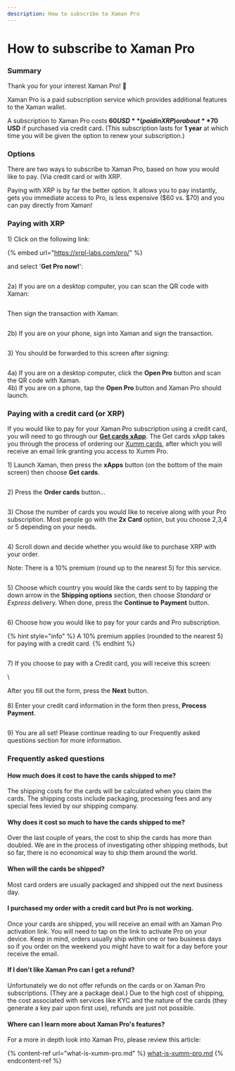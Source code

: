 ```yaml
---
description: How to subscribe to Xaman Pro
---
```


# How to subscribe to Xaman Pro

### Summary

Thank you for your interest Xaman Pro! 🤗

Xaman Pro is a paid subscription service which provides additional features to the Xaman wallet.

A subscription to Xaman Pro costs **$60 USD** (paid in XRP) or about **$70 USD** if purchased via credit car&#x64;**.** (This subscription lasts for **1 year** at which time you will be given the option to renew your subscription.)

### Options

There are two ways to subscribe to Xaman Pro, based on how you would like to pay. (Via credit card or with XRP.

Paying with XRP is by far the better option. It allows you to pay instantly, gets you immediate access to Pro, is less expensive ($60 vs. $70) and you can pay directly from Xaman!

### Paying with XRP

1\) Click on the following link:  &#x20;

{% embed url="https://xrpl-labs.com/pro/" %}

and select '**Get Pro now!**':

<figure><img src="../.gitbook/assets/Pro link.png" alt=""><figcaption></figcaption></figure>

2a) If you are on a desktop computer, you can scan the QR code with Xaman:&#x20;

<figure><img src="../.gitbook/assets/Pro QR Code.png" alt=""><figcaption></figcaption></figure>



Then sign the transaction with Xaman:



<figure><img src="../.gitbook/assets/Xumm Pro Transaction screen.png" alt=""><figcaption></figcaption></figure>

2b) If you are on your phone, sign into Xaman and sign the transaction.



<figure><img src="../.gitbook/assets/Xumm Pro Transaction screen.png" alt=""><figcaption></figcaption></figure>



3\) You should be forwarded to this screen after signing:

<figure><img src="../.gitbook/assets/Xumm Pro - Completed transaction.png" alt=""><figcaption></figcaption></figure>

4a) If you are on a desktop computer, click the **Open Pro** button and scan the QR code with Xaman.\
4b) If you are on a phone, tap the **Open Pro** button and Xaman Pro should launch.

### **Paying with a credit card (or XRP)**

If you would like to pay for your Xaman Pro subscription using a credit card, you will need to go through our [**Get cards xApp**](https://xumm.app/detect/xapp:xumm.tangem-order). The Get cards xApp takes you through the process of ordering our [Xumm cards](../xumm-tangem-cards/xumm-tangem-cards.md), after which you will receive an email link  granting you access to Xumm Pro.

1\) Launch Xaman, then press the **xApps** button (on the bottom of the main screen) then choose **Get cards**.



<figure><img src="../.gitbook/assets/Get cards 1.png" alt=""><figcaption></figcaption></figure>

2\) Press the **Order cards** button...&#x20;

<figure><img src="../.gitbook/assets/image (3) (1) (1) (1) (1) (1) (1) (1) (1).png" alt=""><figcaption></figcaption></figure>

3\) Chose the number of cards you would like to receive along with your Pro subscription. Most people go with the **2x Card** option, but you choose 2,3,4 or 5 depending on your needs.&#x20;

<figure><img src="../.gitbook/assets/image (1) (1) (1) (1) (1) (1) (1) (1) (1) (1) (1) (1) (1) (1) (1) (1) (1) (1) (1) (1) (1) (1) (1) (1) (1) (1) (1) (1) (1) (1) (1) (1) (1) (1) (1) (1).png" alt=""><figcaption></figcaption></figure>

4\) Scroll down and decide whether you would like to purchase XRP with your order.

Note: There is a 10% premium (round up to the nearest 5) for this service.

<figure><img src="../.gitbook/assets/image (1) (1) (1) (1) (1) (1) (1) (1) (1) (1) (1) (1) (1) (1) (1) (1) (1) (1) (1) (1) (1) (1) (1) (1) (1) (1) (1) (1) (1) (1) (1) (1) (1) (1) (1) (1) (1).png" alt=""><figcaption></figcaption></figure>

5\) Choose which country you would like the cards sent to by tapping the down arrow in the **Shipping options** section, then choose _Standard_ or _Express_ delivery. When done, press the **Continue to Payment** button.

<figure><img src="../.gitbook/assets/image (2) (1) (1) (1) (1) (1) (1) (1) (1) (1) (1) (1) (1) (1) (1) (1) (1) (1) (1) (1).png" alt=""><figcaption></figcaption></figure>

6\) Choose how you would like to pay for your cards and Pro subscription.

{% hint style="info" %}
A 10% premium applies (rounded to the nearest 5) for paying with a credit card.
{% endhint %}

<figure><img src="../.gitbook/assets/image (3) (1) (1) (1) (1) (1) (1) (1).png" alt=""><figcaption></figcaption></figure>

7\) If you choose to pay with a Credit card, you will receive this screen:

<img src="../.gitbook/assets/image (1) (1) (1) (1) (1) (1) (1) (1) (1) (1) (1) (1) (1) (1) (1) (1) (1) (1) (1) (1) (1) (1) (1) (1) (1) (1) (1) (1) (1) (1) (1) (1) (1) (1) (1).png" alt="" data-size="original">\


After you fill out the form, press the **Next** button.\
\
8\) Enter your credit card information in the form then press, **Process Payment**.

<figure><img src="../.gitbook/assets/image (2) (1) (1) (1) (1) (1) (1) (1) (1) (1) (1) (1) (1) (1) (1) (1) (1) (1) (1).png" alt=""><figcaption></figcaption></figure>

9\) You are all set!  Please continue reading to our Frequently asked questions section for more information.

### Frequently asked questions

#### How much does it cost to have the cards shipped to me?

The shipping costs for the cards will be calculated when you claim the cards. The shipping costs include packaging, processing fees and any special fees levied by our shipping company.

#### Why does it cost so much to have the cards shipped to me?

Over the last couple of years, the cost to ship the cards has more than doubled. We are in the process of investigating other shipping methods, but so far, there is no economical way to ship them around the world.&#x20;

#### When will the cards be shipped?

Most card orders are usually packaged and shipped out the next business day.&#x20;

#### I purchased my order with a credit card but Pro is not working.

Once your cards are shipped, you will receive an email with an Xaman Pro activation link. You will need to tap on the link to activate Pro on your device. Keep in mind, orders usually ship within one or two business days so if you order on the weekend you might have to wait for a day before your receive the email.

#### If I don't like Xaman Pro can I get a refund?

Unfortunately we do not offer refunds on the cards or on Xaman Pro subscriptions. (They are a package deal.) Due to the high cost of shipping, the cost associated with services like KYC and the nature of the cards (they generate a key pair upon first use), refunds are just not possible.

#### Where can I learn more about Xaman Pro's features?

For a more in depth look into Xaman Pro, please review this article:

{% content-ref url="what-is-xumm-pro.md" %}
[what-is-xumm-pro.md](what-is-xumm-pro.md)
{% endcontent-ref %}
